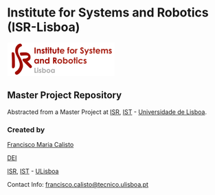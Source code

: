 # Institute for Systems and Robotics (ISR-Lisboa)
![alt tag](assets/isr-logo.png "Logo")
## Master Project Repository

Abstracted from a Master Project at [ISR](http://welcome.isr.tecnico.ulisboa.pt/), [IST](http://tecnico.ulisboa.pt/) - [Universidade de Lisboa](http://ulisboa.pt/).

### Created by

[Francisco Maria Calisto](http://web.tecnico.ulisboa.pt/francisco.calisto/ "Francisco's Academic Profile")  

[DEI](https://fenix.tecnico.ulisboa.pt/departamentos/dei/o-dei)  

[ISR](http://welcome.isr.tecnico.ulisboa.pt/), [IST](http://tecnico.ulisboa.pt/) - [ULisboa](http://ulisboa.pt/)

Contact Info: [francisco.calisto@tecnico.ulisboa.pt](francisco.calisto@tecnico.ulisboa.pt)
